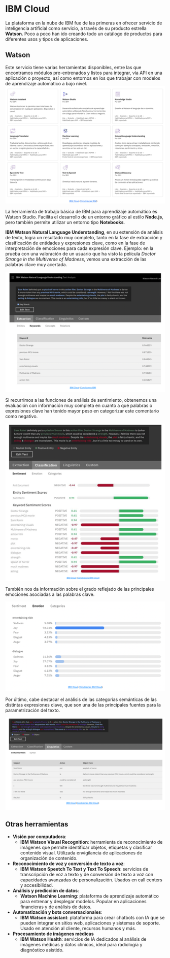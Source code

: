 # IBM Cloud
La plataforma en la nube de IBM fue de las primeras en ofrecer servicio de inteligencia artificial como servicio, a través de su producto estrella **Watson**. Poco a poco han ido creando todo un catálogo de productos para diferentes usos y tipos de aplicaciones.

## Watson
Este servicio tiene varias herramientas disponibles, entre las que encontramos módulos pre-entrenados y listos para integrar, vía API en una aplicación o proyecto, así como entornos en los que trabajar con modelos de aprendizaje automático a bajo nivel.
![alt text](image-30.png)

La herramienta de trabajo básica de IBM para aprendizaje automático es Watson Studio. Facilita el desarrollo de un entorno gráfico al estilo **Node.js**, pero también permite utilizar un entorno tipo **Notebooks**.

**IBM Watson Natural Language Understanding**, en su extensión de análisis de texto, logra un resultado muy completo, tanto en la fase de extracción y clasificación de entidades y expresiones clave, como en la fase de interpretación de emociones para cada expresión clave.
Ejemplo: en la prueba con una valoración de un usuario que ha visto la película *Doctor Strange in the Multiverse of Madness*, vemos una extracción de las palabras clave muy acertada.

![alt text](image-31.png)

Si recurrimos a las funciones de análisis de sentimiento, obtenemos una evaluación con información muy completa en cuanto a qué palabras o expresiones clave han tenido mayor peso en categorizar este comentario como negativo.

![alt text](image-32.png)

También nos da información sobre el grado reflejado de las principales emociones asociadas a las palabras clave.

![alt text](image-33.png)

Por último, cabe destacar el análisis de las categorías semánticas de las distintas expresiones clave, que son una de las principales fuentes para la parametrización del texto.

![alt text](image-34.png)

## Otras herramientas

- **Visión por computadora**:
  - **IBM Watson Visual Recognition**: herramienta de reconocimiento de imágenes que permite identificar objetos, etiquetas y clasificar contenido visual. Utilizada envigilancia de aplicaciones de organización de contenido.
- **Reconocimiento de voz y conversión de texto a voz**:
  - **IBM Watson Speetch To Text y Text To Speech**: servicios de transcripción de voz a texto y de conversión de texto a voz con capacidades avanzadas de personalización. Usados en call centers y accesibilidad.
- **Análisis y predicción de datos**:
  - **Watson Machine Learning**: plataforma de aprendizaje automático para entrenar y desplegar modelos. Popular en aplicaciones financieras y de análisis de datos.
- **Automatización y bots conversacionales**:
  - **IBM Watson assistant**: plataforma para crear chatbots con IA que se pueden integrar en sitios web, aplicaciones y sistemas de soporte. Usado en atención al cliente, recursos humanos y más.
- **Procesamiento de imágenes médicas**
  - **IBM Watson Health**: servicios de IA dedicados al análisis de imágenes médicas y datos clínicos, ideal para radiología y diagnóstico asistido.